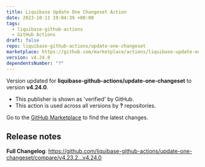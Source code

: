 ```yaml
---
title: Liquibase Update One Changeset Action
date: 2023-10-11 19:04:39 +00:00
tags:
  - liquibase-github-actions
  - GitHub Actions
draft: false
repo: liquibase-github-actions/update-one-changeset
marketplace: https://github.com/marketplace/actions/liquibase-update-one-changeset-action
version: v4.24.0
dependentsNumber: "?"
---
```



Version updated for **liquibase-github-actions/update-one-changeset** to version **v4.24.0**.
- This publisher is shown as 'verified' by GitHub.
- This action is used across all versions by **?** repositories.

Go to the [GitHub Marketplace](https://github.com/marketplace/actions/liquibase-update-one-changeset-action) to find the latest changes.

## Release notes

**Full Changelog**: https://github.com/liquibase-github-actions/update-one-changeset/compare/v4.23.2...v4.24.0
